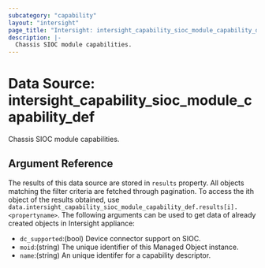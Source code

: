 ```yaml
---
subcategory: "capability"
layout: "intersight"
page_title: "Intersight: intersight_capability_sioc_module_capability_def"
description: |-
  Chassis SIOC module capabilities.
---
```


# Data Source: intersight_capability_sioc_module_capability_def
Chassis SIOC module capabilities.
## Argument Reference
The results of this data source are stored in `results` property.
All objects matching the filter criteria are fetched through pagination.
To access the ith object of the results obtained, use `data.intersight_capability_sioc_module_capability_def.results[i].<propertyname>`.
The following arguments can be used to get data of already created objects in Intersight appliance:
* `dc_supported`:(bool) Device connector support on SIOC. 
* `moid`:(string) The unique identifier of this Managed Object instance. 
* `name`:(string) An unique identifer for a capability descriptor. 
 